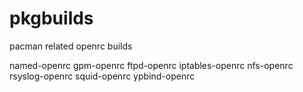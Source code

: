 pkgbuilds
=========

pacman related openrc builds

named-openrc
gpm-openrc
ftpd-openrc
iptables-openrc
nfs-openrc
rsyslog-openrc
squid-openrc
ypbind-openrc
